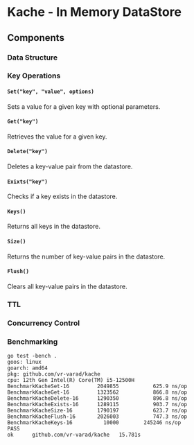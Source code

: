 # Kache - In Memory DataStore

## Components

### Data Structure


### Key Operations

#### `Set("key", "value", options)`

Sets a value for a given key with optional parameters.

#### `Get("key")`

Retrieves the value for a given key.

#### `Delete("key")`

Deletes a key-value pair from the datastore.

#### `Exixts("key")`

Checks if a key exists in the datastore.

#### `Keys()`

Returns all keys in the datastore.

#### `Size()`

Returns the number of key-value pairs in the datastore.

#### `Flush()`

Clears all key-value pairs in the datastore.

### TTL

### Concurrency Control

### Benchmarking

```
go test -bench .
goos: linux
goarch: amd64
pkg: github.com/vr-varad/kache
cpu: 12th Gen Intel(R) Core(TM) i5-12500H
BenchmarkKacheSet-16       	 2049855	       625.9 ns/op
BenchmarkKacheGet-16       	 1323562	       866.8 ns/op
BenchmarkKacheDelete-16    	 1290350	       896.8 ns/op
BenchmarkKacheExists-16    	 1289115	       903.7 ns/op
BenchmarkKacheSize-16      	 1790197	       623.7 ns/op
BenchmarkKacheFlush-16     	 2026003	       747.3 ns/op
BenchmarkKacheKeys-16      	   10000	    245246 ns/op
PASS
ok  	github.com/vr-varad/kache	15.781s
```
